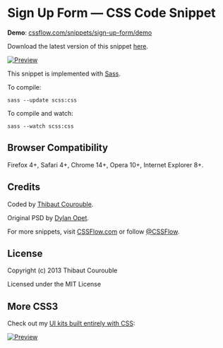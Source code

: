 # Sign Up Form — CSS Code Snippet

**Demo**: [cssflow.com/snippets/sign-up-form/demo](http://www.cssflow.com/snippets/sign-up-form/demo)

Download the latest version of this snippet [here](http://www.cssflow.com/snippets/sign-up-form.zip).

[![Preview](http://cdn.cssflow.com/snippets/sign-up-form/preview-580.png)](http://www.cssflow.com/snippets/sign-up-form)

This snippet is implemented with [Sass](https://github.com/nex3/sass).

To compile:

`sass --update scss:css`

To compile and watch:

`sass --watch scss:css`

## Browser Compatibility

Firefox 4+, Safari 4+, Chrome 14+, Opera 10+, Internet Explorer 8+.

## Credits

Coded by [Thibaut Courouble](http://thibaut.me).

Original PSD by [Dylan Opet](http://dribbble.com/shots/1037950-Sign-up-freebie).

For more snippets, visit [CSSFlow.com](http://www.cssflow.com) or follow [@CSSFlow](https://twitter.com/CSSFlow).

## License

Copyright (c) 2013 Thibaut Courouble

Licensed under the MIT License

## More CSS3

Check out my [UI kits built entirely with CSS](http://www.cssflow.com/ui-kits):

[![Preview](http://cdn.cssflow.com/kits/all_kits_preview_850.png)](http://www.cssflow.com/ui-kits)
